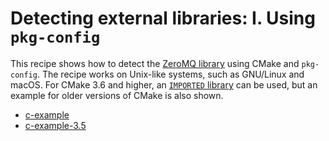 # Detecting external libraries: I. Using `pkg-config`

This recipe shows how to detect the [ZeroMQ library](http://zeromq.org/) using CMake and `pkg-config`.
The recipe works on Unix-like systems, such as GNU/Linux and macOS.
For CMake 3.6 and higher, an [`IMPORTED` library](https://cmake.org/cmake/help/latest/manual/cmake-buildsystem.7.html#imported-targets) can be used, but an example
for older versions of CMake is also shown.


- [c-example](c-example/)
- [c-example-3.5](c-example-3.5/)
